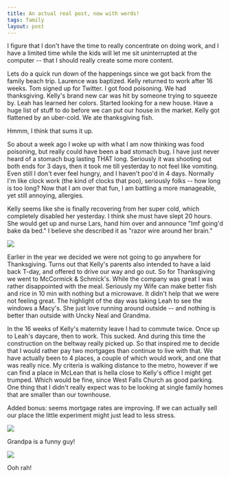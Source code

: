 ```yaml
---
title: An actual real post, now with words!
tags: family
layout: post
---
```

I figure that I don't have the time to really concentrate on doing work, and I have a limited time while the kids will let me sit uninterrupted at the computer -- that I should really create some more content.  



Lets do a quick run down of the happenings since we got back from the family beach trip. Laurence was baptized. Kelly returned to work after 16 weeks. Tom signed up for Twitter. I got food poisoning. We had thanksgiving. Kelly's brand new car was hit by someone trying to squeeze by. Leah has learned her colors. Started looking for a new house. Have a huge list of stuff to do before we can put our house in the market. Kelly got flattened by an uber-cold. We ate thanksgiving fish.



Hmmm, I think that sums it up.



So about a week ago I woke up with what I am now thinking was food poisoning, but really could have been a bad stomach bug.  I have just never heard of a stomach bug lasting THAT long.  Seriously it was shooting out both ends for 3 days, then it took me till yesterday to not feel like vomiting. Even still I don't ever feel hungry, and I haven't poo'd in 4 days.  Normally I'm like clock work (the kind of clocks that poo), seriously folks -- how long is too long? Now that I am over that fun, I am battling a more manageable, yet still annoying, allergies. 



Kelly seems like she is finally recovering from her super cold, which completely disabled her yesterday.  I think she must have slept 20 hours.  She would get up and nurse Lars, hand him over and announce "Imf going'd bake da bed." I believe she described it as "razor wire around her brain."



<img src="http://fuzzymonk.com/photos/blog/image/595/IMG_8226.JPG" class="picture" />



Earlier in the year we decided we were not going to go anywhere for Thanksgiving.  Turns out that Kelly's parents also intended to have a laid back T-day, and offered to drive our way and go out.  So for Thanksgiving we went to McCormick & Schmick's.  While the company was great I was rather disappointed with the meal. Seriously my Wife can make better fish and rice in 10 min with nothing but a microwave. It didn't help that we were not feeling great. The highlight of the day was taking Leah to see the windows a Macy's. She just love running around outside -- and nothing is better than outside with Uncky Neal and Grandma.



In the 16 weeks of Kelly's maternity leave I had to commute twice. Once up to Leah's daycare, then to work. This sucked. And during this time the construction on the beltway really picked up. So that inspired me to decide that I would rather pay two mortgages than continue to live with that. We have actually been to 4 places, a couple of which would work, and one that was really nice.  My criteria is walking distance to the metro, however if we can find a place in McLean that is hella close to Kelly's office I might get trumped.  Which would be fine, since West Falls Church as good parking. One thing that I didn't really expect was to be looking at single family homes that are smaller than our townhouse. 



Added bonus: seems mortgage rates are improving.  If we can actually sell our place the little experiment might just lead to less stress. 



<img src="http://fuzzymonk.com/photos/blog/image/595/IMG_8254.JPG" class="picture" />

Grandpa is a funny guy!



<img src="http://fuzzymonk.com/photos/blog/image/595/IMG_8176.JPG" class="picture" />

Ooh rah!
